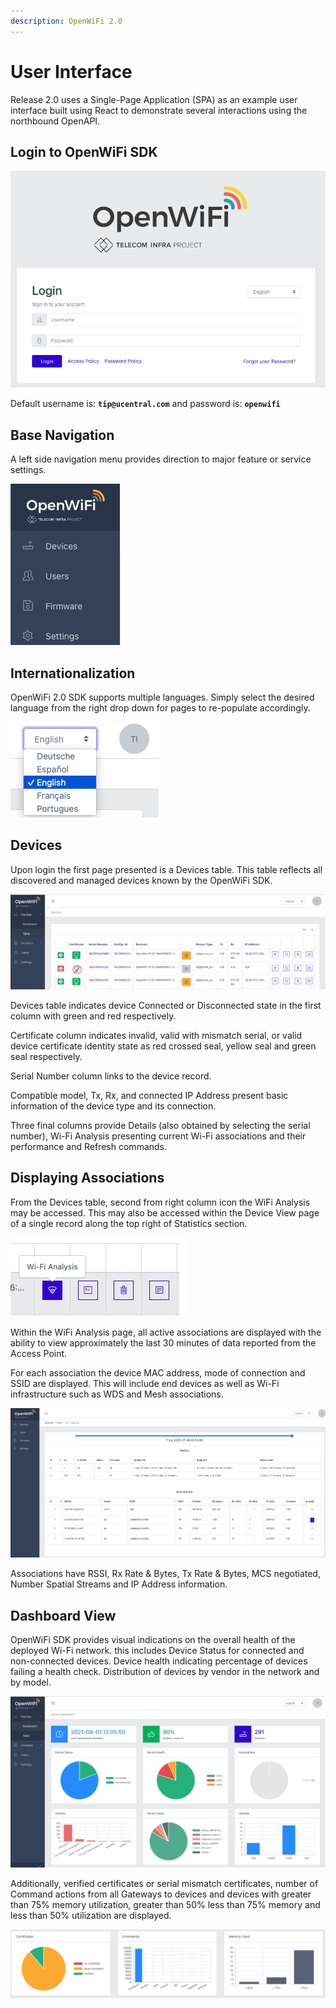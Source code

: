 ```yaml
---
description: OpenWiFi 2.0
---
```


# User Interface

Release 2.0 uses a Single-Page Application \(SPA\) as an example user interface built using React to demonstrate several interactions using the northbound OpenAPI.

## Login to OpenWiFi SDK

![Login Page](../.gitbook/assets/screen-shot-2021-07-28-at-4.40.17-pm.png)

Default username is: **`tip@ucentral.com`** and password is: **`openwifi`**

## **Base Navigation**

A left side navigation menu provides direction to major feature or service settings.

![Left Navigation](../.gitbook/assets/screen-shot-2021-07-29-at-3.21.37-pm.png)

## Internationalization

OpenWiFi 2.0 SDK supports multiple languages. Simply select the desired language from the right drop down for pages to re-populate accordingly.

![](../.gitbook/assets/screen-shot-2021-07-29-at-3.26.35-pm.png)

## Devices

Upon login the first page presented is a Devices table. This table reflects all discovered and managed devices known by the OpenWiFi SDK.

![Devices Table](../.gitbook/assets/screen-shot-2021-08-01-at-12.04.01-pm.png)

Devices table indicates device Connected or Disconnected state in the first column with green and red respectively.

Certificate column indicates invalid, valid with mismatch serial, or valid device certificate identity state as red crossed seal, yellow seal and green seal respectively.

Serial Number column links to the device record.

Compatible model, Tx, Rx, and connected IP Address present basic information of the device type and its connection.

Three final columns provide Details \(also obtained by selecting the serial number\), Wi-Fi Analysis presenting current Wi-Fi associations and their performance and Refresh commands.

## Displaying Associations

From the Devices table, second from right column icon the WiFi Analysis may be accessed. This may also be accessed within the Device View page of a single record along the top right of Statistics section.

![Wi-Fi Analysis](../.gitbook/assets/screen-shot-2021-08-01-at-12.04.36-pm.png)

Within the WiFi Analysis page, all active associations are displayed with the ability to view approximately the last 30 minutes of data reported from the Access Point.

For each association the device MAC address, mode of connection and SSID are displayed. This will include end devices as well as Wi-Fi infrastructure such as WDS and Mesh associations.

![](../.gitbook/assets/screen-shot-2021-07-28-at-4.54.43-pm.png)

Associations have RSSI, Rx Rate & Bytes, Tx Rate & Bytes, MCS negotiated, Number Spatial Streams and IP Address information.

## Dashboard View

OpenWiFi SDK provides visual indications on the overall health of the deployed Wi-Fi network. this includes Device Status for connected and non-connected devices. Device health indicating percentage of devices failing a health check. Distribution of devices by vendor in the network and by model.

![Dashboard View](../.gitbook/assets/screen-shot-2021-08-01-at-12.06.15-pm.png)

Additionally, verified certificates or serial mismatch certificates, number of Command actions from all Gateways to devices and devices with greater than 75% memory utilization, greater than 50% less than 75% memory and less than 50% utilization are displayed.

![](../.gitbook/assets/screen-shot-2021-07-30-at-12.09.27-am.png)


